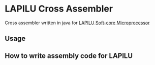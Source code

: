 # LAPILU Cross Assembler
Cross assembler written in java for <a href='https://github.com/millocorona/LAPILU-SimpleSoftCoreMicroProcessorUnit'>LAPILU Soft-core Microprocessor </a>

## Usage

## How to write assembly code for LAPILU
